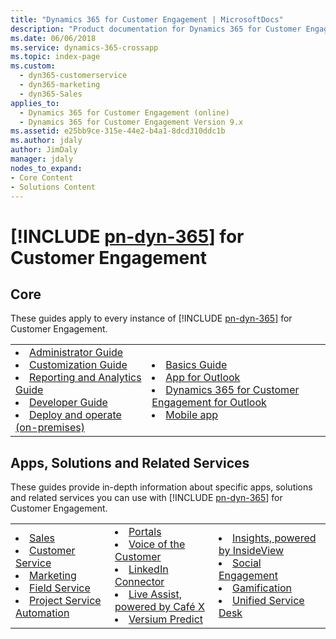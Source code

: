 ```yaml
---
title: "Dynamics 365 for Customer Engagement | MicrosoftDocs"
description: "Product documentation for Dynamics 365 for Customer Engagement apps and services. Formerly known as Dynamics CRM."
ms.date: 06/06/2018
ms.service: dynamics-365-crossapp
ms.topic: index-page
ms.custom:
  - dyn365-customerservice
  - dyn365-marketing
  - dyn365-Sales
applies_to: 
  - Dynamics 365 for Customer Engagement (online)
  - Dynamics 365 for Customer Engagement Version 9.x
ms.assetid: e25bb9ce-315e-44e2-b4a1-8dcd310ddc1b
ms.author: jdaly
author: JimDaly
manager: jdaly
nodes_to_expand:
- Core Content
- Solutions Content
---
```


# [!INCLUDE [pn-dyn-365](includes/pn-dyn-365.md)] for Customer Engagement 

## Core

These guides apply to every instance of [!INCLUDE [pn-dyn-365](includes/pn-dyn-365.md)] for Customer Engagement.

<table>
<tr>
<td>
<li><a href="admin/index.md" data-raw-source="[Administrator Guide](admin/index.md)">Administrator Guide</a></li>
<li><a href="customize/index.md" data-raw-source="[Customization Guide ](customize/index.md)">Customization Guide </a></li>
<li><a href="analytics/index.md" data-raw-source="[Reporting and Analytics Guide](analytics/index.md)">Reporting and Analytics Guide</a></li>
<li><a href="developer/index.md" data-raw-source="[Developer Guide ](developer/index.md)">Developer Guide </a></li>
<li><a href="on-premises/deploy-and-operate-dynamics-365-on-premises.md" data-raw-source="[Deploy and operate Dynamics 365 for Customer Engagement (on-premises)](on-premises/deploy-and-operate-dynamics-365-on-premises.md)">Deploy and operate (on-premises) </a></li>
</td>
<td>
<li><a href="basics/index.md" data-raw-source="[Basics Guide ](basics/index.md)">Basics Guide </a></li>
<li><a href="outlook-app/index.md" data-raw-source="[App for Outlook](outlook-app/index.md)">App for Outlook</a></li>
<li><a href="outlook-addin/index.md" data-raw-source="[Dynamics 365 for Customer Engagement for Outlook](outlook-addin/index.md)">Dynamics 365 for Customer Engagement for Outlook</a></li>
<li><a href="mobile-app/index.md" data-raw-source="[Mobile app](mobile-app/index.md)">Mobile app</a></li>
</td>
</tr>
</table>

## Apps, Solutions and Related Services

These guides provide in-depth information about specific apps, solutions and related services you can use with [!INCLUDE [pn-dyn-365](includes/pn-dyn-365.md)] for Customer Engagement.

<table>
<tr>
<td>
<li><a href="sales-enterprise/index.md" data-raw-source="[Sales](sales-enterprise/index.md)">Sales</a></li>
<li><a href="customer-service/index.md" data-raw-source="[Customer Service](customer-service/index.md)">Customer Service</a></li>
<li><a href="marketing/index.md" data-raw-source="[Marketing](marketing/index.md)">Marketing</a></li>
<li><a href="field-service/index.md" data-raw-source="[Field Service](field-service/index.md)">Field Service</a></li>
<li><a href="project-service/index.md" data-raw-source="[Project Service Automation](project-service/index.md)">Project Service Automation</a></li>
</td>
<td>
<li><a href="portals/index.md" data-raw-source="[Portals](portals/index.md)">Portals</a></li>
<li><a href="voice-of-customer/index.md" data-raw-source="[Voice of the Customer](voice-of-customer/index.md)">Voice of the Customer</a></li>
<li><a href="linkedin/index.md" data-raw-source="[LinkedIn Connector](linkedin/index.md)">LinkedIn Connector</a></li>
<li><a href="live-assist/index.md" data-raw-source="[Live Assist, powered by Caf&#233; X](live-assist/index.md)">Live Assist, powered by Café X</a></li>
<li><a href="versium-predict/index.md" data-raw-source="[Versium Predict](versium-predict/index.md)">Versium Predict</a></li>
</td>
<td>
<li><a href="insights-insideview/index.md" data-raw-source="[Insights, powered by InsideView](insights-insideview/index.md)">Insights, powered by InsideView</a></li>
<li><a href="social-engagement/index.md" data-raw-source="[Social Engagement](social-engagement/index.md)">Social Engagement</a></li>
<li><a href="gamification/index.md" data-raw-source="[Gamification](gamification/index.md)">Gamification</a></li>
<li><a href="/dynamics365/customer-engagement/unified-service-desk/index" data-raw-source="[Unified Service Desk](/dynamics365/customer-engagement/unified-service-desk/index)">Unified Service Desk</a></li>
</td>
</tr>
</table>

